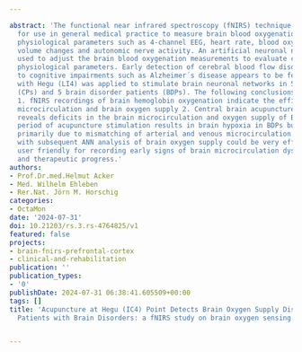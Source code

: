 ---
abstract: 'The functional near infrared spectroscopy (fNIRS) technique was introduced
  for use in general medical practice to measure brain blood oxygenation along with
  physiological parameters such as 4-channel EEG, heart rate, blood oxygenation, blood
  volume changes and autonomic nerve activity. An artificial neuronal network was
  used to adjust the brain blood oxygenation measurements to evaluate changes in these
  physiological parameters. Early detection of cerebral blood flow disorders related
  to cognitive impairments such as Alzheimer´s disease appears to be feasible. Acupuncture
  with Hegu (LI4) was applied to stimulate brain neuronal networks in 5 control patients
  (CPs) and 5 brain disorder patients (BDPs). The following conclusions were drawn:
  1. fNIRS recordings of brain hemoglobin oxygenation indicate the efficacy of brain
  microcirculation and brain oxygen supply 2. Central brain acupuncture stimulation
  reveals deficits in the brain microcirculation and oxygen supply of BDPs 3. A 20-second
  period of acupuncture stimulation results in brain hypoxia in BDPs but not in CPs,
  primarily due to mismatching of arterial and venous microcirculation 4. fNIRS combined
  with subsequent ANN analysis of brain oxygen supply could be very effective and
  user friendly for recording early signs of brain microcirculation dysregulation
  and therapeutic progress.'
authors:
- Prof.Dr.med.Helmut Acker
- Med. Wilhelm Ehleben
- Rer.Nat. Jörn M. Horschig
categories:
- OctaMon
date: '2024-07-31'
doi: 10.21203/rs.3.rs-4764825/v1
featured: false
projects:
- brain-fnirs-prefrontal-cortex
- clinical-and-rehabilitation
publication: ''
publication_types:
- '0'
publishDate: 2024-07-31 06:38:41.605509+00:00
tags: []
title: 'Acupuncture at Hegu (IC4) Point Detects Brain Oxygen Supply Disturbances in
  Patients with Brain Disorders: a fNIRS study on brain oxygen sensing'

---
